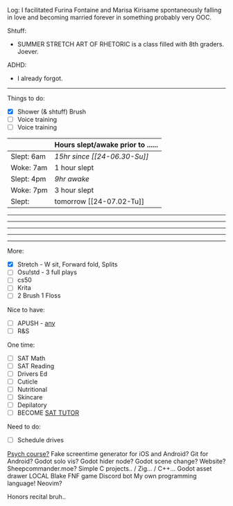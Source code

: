 Log:
I facilitated Furina Fontaine and Marisa Kirisame spontaneously falling in love and becoming married forever in something probably very OOC.

Shtuff:
- SUMMER STRETCH ART OF RHETORIC is a class filled with 8th graders. Joever.

ADHD:
- I already forgot.
---
Things to do:
- [x] Shower (& shtuff) Brush
- [ ] Voice training
- [ ] Voice training

|            | Hours slept/awake prior to ...... |
| ---------- | --------------------------------- |
| Slept: 6am | *15hr since [[24-06.30-Su]]*      |
| Woke: 7am  | 1 hour slept                      |
| Slept: 4pm | *9hr awake*                       |
| Woke: 7pm  | 3 hour slept                      |
| Slept:     | tomorrow [[24-07.02-Tu]]          |

---

---

---

---

---
More:
- [x] Stretch - W sit, Forward fold, Splits
- [ ] Osu!std - 3 full plays
- [ ] cs50
- [ ] Krita
- [ ] 2 Brush 1 Floss

Nice to have:
- [ ] APUSH - [any](https://youtu.be/jqf_c9Pw8gs)
- [ ] R&S

One time:
- [ ] SAT Math
- [ ] SAT Reading
- [ ] Drivers Ed
- [ ] Cuticle
- [ ] Nutritional
- [ ] Skincare
- [ ] Depilatory
- [ ] BECOME [SAT TUTOR](https://schoolhouse.world/sat-bootcamp/tutor) 

Need to do:
- [ ] Schedule drives

[Psych course?](https://ea.asu.edu/courses/introduction-to-psychology-psy-101/) 
Fake screentime generator for iOS and Android?
Git for Android?
Godot solo vis?
Godot hider node?
Godot scene change?
Website? Sheepcommander.moe?
Simple C projects.. / Zig... / C++...
Godot asset drawer LOCAL
Blake FNF game
Discord bot
My own programming language!
Neovim?


Honors recital bruh..